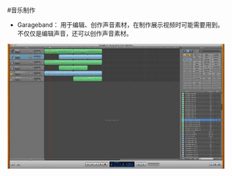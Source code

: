 #音乐制作
* Garageband：
用于编辑、创作声音素材，在制作展示视频时可能需要用到。不仅仅是编辑声音，还可以创作声音素材。


![0](assets/digitized_tools/music_production/00.jpg)